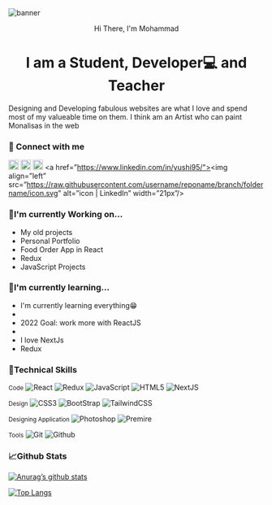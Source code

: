 <img src="https://user-images.githubusercontent.com/101063732/205514449-d933a738-c68e-408c-90dc-da5cfe19f38f.jpg" alt="banner">

<p align="center">Hi There, I'm Mohammad</p>

<h1 style="text-weight:900;" align="center">I am a Student, Developer💻 and Teacher</h1>

<p>Designing and Developing fabulous websites are what I love and spend most of my valueable time on them. I think am an Artist who can paint Monalisas in the web</p>

<h3>🤝 Connect with me</h3>

<a href="www.linkedin.com/in/bahmani20/"><img alt="LinkedIn" src="https://user-images.githubusercontent.com/101063732/205533756-307fc820-5e03-4580-b915-17a9b5b8c81d.png" width="20px" height="20px"></a>
<a href="facebook.com/mohammad.mandegar11"><img alt="Facebook" src="https://user-images.githubusercontent.com/101063732/205533655-ec97cff1-9bb9-4887-a69a-245957f367b1.png" width="20px" height="20px"></a>
<a href="www.twitter.com/mandegar363"><img alt="Twitter" src="https://user-images.githubusercontent.com/101063732/205533811-3ee66d03-5800-4c3b-86e3-4d08c465da2b.png" width="20px" height="20px"></a>
<a href=”https://www.linkedin.com/in/yushi95/"><img align=”left” src=”https://raw.githubusercontent.com/username/reponame/branch/foldername/icon.svg" alt=”icon | LinkedIn” width=”21px”/></a>

 <h3>🔭I'm currently Working on... </h3>
    <ul>
        <li>My old projects</li>
        <li>Personal Portfolio</li>
        <li>Food Order App in React</li>
        <li>Redux</li>
        <li>JavaScript Projects</li>
       
</ul>
    <h3>🌲I'm currently learning... </h3>
    <ul>
        <li>I'm currently learning everything😁<li>
        <li>2022 Goal: work more with ReactJS<li>
        <li>I love NextJs</li>
        <li>Redux</li>
       
</ul>

<h3>💼Technical Skills</h3>

<small>Code</small>
<img alt="React" src="https://img.shields.io/badge/react-%2320232a.svg?style=for-the-badge&logo=react&logoColor=%2361DAFB">
<img alt="Redux" src="https://img.shields.io/badge/redux-%23593d88.svg?style=for-the-badge&logo=redux&logoColor=white">
<img alt="JavaScript" src="https://img.shields.io/badge/javascript-%23323330.svg?style=for-the-badge&logo=javascript&logoColor=%23F7DF1E">
<img alt="HTML5" src="https://img.shields.io/badge/html5-%23E34F26.svg?style=for-the-badge&logo=html5&logoColor=white">
<img alt="NextJS" src="https://img.shields.io/badge/Next-black?style=for-the-badge&logo=next.js&logoColor=white">

<small>Design</small>
<img alt="CSS3" src="https://img.shields.io/badge/css3-%231572B6.svg?style=for-the-badge&logo=css3&logoColor=white">
<img alt="BootStrap" src="https://img.shields.io/badge/bootstrap-%23563D7C.svg?style=for-the-badge&logo=bootstrap&logoColor=white">
<img alt="TailwindCSS" src="https://img.shields.io/badge/tailwindcss-%2338B2AC.svg?style=for-the-badge&logo=tailwind-css&logoColor=white">

<small>Designing Application</small>
<img alt="Photoshop" src="https://img.shields.io/badge/adobe%20photoshop-%2331A8FF.svg?style=for-the-badge&logo=adobe%20photoshop&logoColor=white">
<img alt="Premire" src="https://img.shields.io/badge/Adobe%20Premiere%20Pro-9999FF.svg?style=for-the-badge&logo=Adobe%20Premiere%20Pro&logoColor=white">

<small>Tools</small>
<img alt="Git" src="https://img.shields.io/badge/git-%23F05033.svg?style=for-the-badge&logo=git&logoColor=white">
<img alt="Github" src="https://img.shields.io/badge/github-%23121011.svg?style=for-the-badge&logo=github&logoColor=white">

<h3>📈Github Stats</h3>

[![Anurag’s github stats](https://github-readme-stats.vercel.app/api?username=mandegar20)](https://github.com/yushi1007)

[![Top Langs](https://github-readme-stats.vercel.app/api/top-langs/?username=mandegar20&layout=compact)](https://github.com/yushi1007)
